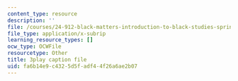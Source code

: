 ```yaml
---
content_type: resource
description: ''
file: /courses/24-912-black-matters-introduction-to-black-studies-spring-2017/fa6b14e9c4325d5fadf44f26a6ae2b07_o4xIlEt71Pw.vtt
file_type: application/x-subrip
learning_resource_types: []
ocw_type: OCWFile
resourcetype: Other
title: 3play caption file
uid: fa6b14e9-c432-5d5f-adf4-4f26a6ae2b07
---
```

